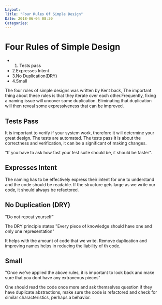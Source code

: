 ```yaml
---
Layout: 
Title: "Four Rules Of Simple Design"
Date: 2018-06-04 08:30
Categories:
---
```



# Four Rules of Simple Design 

* 1. Tests pass
* 2.Expresses Intent
* 3.No Duplication(DRY)
* 4.Small

The four rules of simple designs was written by Kent back, The important thing about these rules is that they iterate over each other.Frequently, fixing a naming issue will uncover some duplication.
Eliminating that duplication will then reveal some expressiveness that can be improved.   

## Tests Pass

It is important to verify if your system work, therefore it will determine your great design. The tests are automated. The tests pass it is about the correctness and verification, it can be a significant of making changes.

"If you have to ask how fast your test suite should be, it should be faster".

## Expresses Intent

The naming has to be effectively express their intent for one to understand and the code should be readable. If the structure gets large as we write our code, it should always be refactored.

## No Duplication (DRY)

"Do not repeat yourself"

The DRY principle states "Every piece of knowledge should have one and only one representation" 

It helps with the amount of code that we write. Remove duplication and improving names helps in reducing the liability of th code.

## Small

"Once we've applied the above rules, it is important to look back and make sure that you dont have any extraneous pieces"

One should read the code once more and ask themselves question if they have duplicate abstractions, make sure the code is refactored and check for similar characteristics, perhaps a behavior.